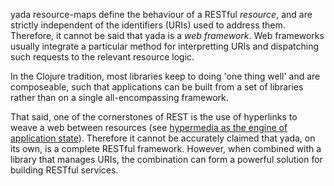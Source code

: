 yada resource-maps define the behaviour of a RESTful _resource_, and are strictly independent of the identifiers (URIs) used to address them. Therefore, it cannot be said that yada is a _web framework_. Web frameworks usually integrate a particular method for interpretting URIs and dispatching such requests to the relevant resource logic.

In the Clojure tradition, most libraries keep to doing 'one thing well' and are composeable, such that applications can be built from a set of libraries rather than on a single all-encompassing framework.

That said, one of the cornerstones of REST is the use of hyperlinks to
weave a web between resources (see
[hypermedia as the engine of application state](https://en.wikipedia.com/Hateoas)). Therefore
it cannot be accurately claimed that yada, on its own, is a complete
RESTful framework. However, when combined with a library that manages
URIs, the combination can form a powerful solution for building RESTful
services.
